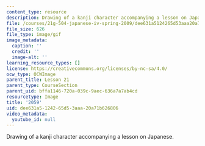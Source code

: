 ```yaml
---
content_type: resource
description: Drawing of a kanji character accompanying a lesson on Japanese.
file: /courses/21g-504-japanese-iv-spring-2009/dee631a5124265d53aaa20a71b626806_2059.gif
file_size: 626
file_type: image/gif
image_metadata:
  caption: ''
  credit: ''
  image-alt: ''
learning_resource_types: []
license: https://creativecommons.org/licenses/by-nc-sa/4.0/
ocw_type: OCWImage
parent_title: Lesson 21
parent_type: CourseSection
parent_uid: bffa1146-720a-039c-9aec-636a7a7ab4cd
resourcetype: Image
title: '2059'
uid: dee631a5-1242-65d5-3aaa-20a71b626806
video_metadata:
  youtube_id: null
---
```

Drawing of a kanji character accompanying a lesson on Japanese.